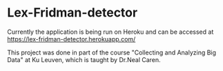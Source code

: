 # Lex-Fridman-detector
Currently the application is being run on Heroku and can be accessed at https://lex-fridman-detector.herokuapp.com/

This project was done in part of the course "Collecting and Analyzing Big Data" at Ku Leuven, which is taught by Dr.Neal Caren.
